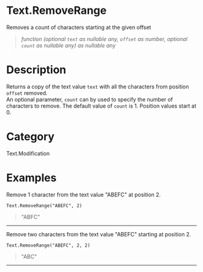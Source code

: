 ﻿# Text.RemoveRange
Removes a count of characters starting at the given offset
> _function (optional <code>text</code> as nullable any, <code>offset</code> as number, optional <code>count</code> as nullable any) as nullable any_
# Description 
Returns a copy of the text value <code>text</code> with all the characters from position <code>offset</code> removed.  
    An optional parameter, <code>count</code> can by used to specify the number of characters to remove. The default value of <code>count</code> is 1. Position values start at 0.

# Category 
Text.Modification
# Examples 
Remove 1 character from the text value "ABEFC" at position 2.
```
Text.RemoveRange("ABEFC", 2)
```
> "ABFC"
***
Remove two characters from the text value "ABEFC" starting at position 2.
```
Text.RemoveRange("ABEFC", 2, 2)
```
> "ABC"
***
